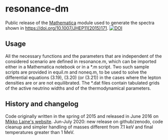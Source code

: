 # resonance-dm
Public release of the [Mathematica](https://www.wolfram.com/mathematica) module used to generate the spectra shown
in https://doi.org/10.1007/JHEP11(2015)171.
[![DOI](https://zenodo.org/badge/275853039.svg)](https://zenodo.org/badge/latestdoi/275853039)


## Usage
All the necessary functions and the parameters that are
independent of the considered scenario are defined in resonance.m, which can
be imported either in a Mathematica notebook or in a *.m script. Two such 
sample scripts are provided in equil.m and noneq.m, to be used to solve the
differential equations (3.19), (3.20) (or (3.21)) in the cases where the lepton
densities are or are not equilibrated.
The *.dat files contain tabulated grids of the active neutrino widths and of the
thermodynamical parameters.

## History and changelog
Code originally written in the spring of 2015 and released in June 2016 on [Mikko Laine's website](http://www.laine.itp.unibe.ch/dmpheno/).
Jun-July 2020: new release on github/zenodo, code cleanup and simpler handling of masses different from 7.1 keV and final temperatures greater than 1 MeV.
